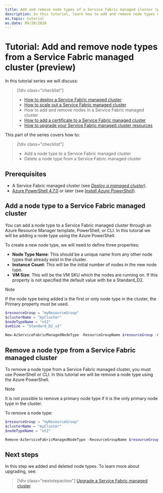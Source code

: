 ```yaml
---
title: Add and remove node types of a Service Fabric managed cluster (preview)
description: In this tutorial, learn how to add and remove node types of a Service Fabric managed cluster.
ms.topic: tutorial
ms.date: 09/28/2020
---
```


# Tutorial: Add and remove node types from a Service Fabric managed cluster (preview)

In this tutorial series we will discuss:

> [!div class="checklist"]
> * [How to deploy a Service Fabric managed cluster](tutorial-managed-cluster-deploy.md)
> * [How to scale out a Service Fabric managed cluster](tutorial-managed-cluster-scale.md)
> * How to add and remove nodes in a Service Fabric managed cluster
> * [How to add a certificate to a Service Fabric managed cluster](tutorial-managed-cluster-certificate.md)
> * [How to upgrade your Service Fabric managed cluster resources](tutorial-managed-cluster-upgrade.md)

This part of the series covers how to:

> [!div class="checklist"]
> * Add a node type to a Service Fabric managed cluster
> * Delete a node type from a Service Fabric managed cluster

## Prerequisites

* A Service Fabric managed cluster (see [*Deploy a managed cluster*](tutorial-managed-cluster-deploy.md)).
* [Azure PowerShell 4.7.0](https://docs.microsoft.com/en-us/powershell/azure/release-notes-azureps?view=azps-4.7.0#azservicefabric) or later (see [*Install Azure PowerShell*](https://docs.microsoft.com/en-us/powershell/azure/install-az-ps?view=azps-4.7.0)).

## Add a node type to a Service Fabric managed cluster

You can add a node type to a Service Fabric managed cluster through an Azure Resource Manager template, PowerShell, or CLI. In this tutorial we will be adding a node type using the Azure PowerShell.

To create a new node type, we will need to define three properties:
* **Node Type Name**: This should be a unique name from any other node types that already exist in the cluster. 
* **Instance Count**: This will be the initial number of nodes in the new node type.
* **VM Size**: This will be the VM SKU which the nodes are running on. If this property is not specified the default value with be a Standard_D2.

> [!NOTE]
> If the node type being added is the first or only node type in the cluster, the Primary property must be used.

```powershell
$resourceGroup = "myResourceGroup"
$clusterName = "myCluster"
$nodeTypeName = "nt2"
$vmSize = "Standard_D2_v2"

New-AzServiceFabricManagedNodeType -ResourceGroupName $resourceGroup -ClusterName $clusterName -Name $nodeTypeName -InstanceCount 3 -vmSize $vmSize
```

## Remove a node type from a Service Fabric managed cluster

To remove a node type from a Service Fabric managed cluster, you must use PowerShell or CLI. In this tutorial we will be remove a node type using the Azure PowerShell. 

> [!NOTE]
> It is not possible to remove a primary node type if it is the only primary node type in the cluster.  

To remove a node type:

```powershell
$resourceGroup = "myResourceGroup"
$clusterName = "myCluster"
$nodeTypeName = "nt2"

Remove-AzServiceFabricManagedNodeType -ResourceGroupName $resourceGroup -ClusterName $clusterName  -Name $nodeTypeName
```

## Next steps

 In this step we added and deleted node types. To learn more about upgrading, see:

> [!div class="nextstepaction"]
> [Upgrade a Service Fabric managed cluster](./tutorial-managed-cluster-upgrade.md)
